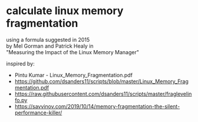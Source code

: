 calculate linux memory fragmentation
====================================

using a formula suggested in 2015   
by Mel Gorman and Patrick Healy in     
"Measuring the Impact of the Linux Memory Manager"   

inspired by:   
* Pintu Kumar - Linux_Memory_Fragmentation.pdf
* https://github.com/dsanders11/scripts/blob/master/Linux_Memory_Fragmentation.pdf
* https://raw.githubusercontent.com/dsanders11/scripts/master/fraglevelinfo.py
* https://savvinov.com/2019/10/14/memory-fragmentation-the-silent-performance-killer/

